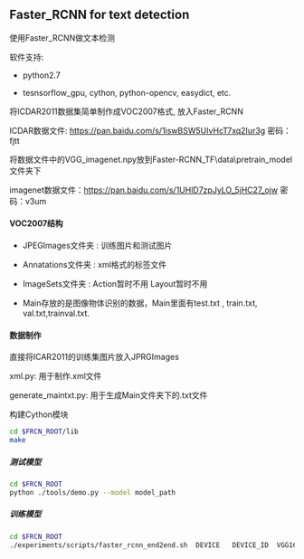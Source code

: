 ## Faster_RCNN for text detection

使用Faster_RCNN做文本检测

软件支持:

* python2.7

* tesnsorflow_gpu, cython, python-opencv,  easydict,  etc.

将ICDAR2011数据集简单制作成VOC2007格式, 放入Faster_RCNN

ICDAR数据文件: https://pan.baidu.com/s/1iswBSW5UIvHcT7xq2Iur3g  密码：fjtt



将数据文件中的VGG_imagenet.npy放到Faster-RCNN_TF\data\pretrain_model文件夹下

imagenet数据文件：https://pan.baidu.com/s/1UHlD7zpJyLO_5jHC27_ojw 密码：v3um



#### VOC2007结构

* JPEGImages文件夹 :   训练图片和测试图片

* Annatations文件夹 :  xml格式的标签文件

* ImageSets文件夹 :  Action暂时不用  Layout暂时不用

 * Main存放的是图像物体识别的数据，Main里面有test.txt , train.txt, val.txt,trainval.txt.


#### 数据制作
直接将ICAR2011的训练集图片放入JPRGImages

xml.py:  用于制作.xml文件

generate_maintxt.py:  用于生成Main文件夹下的.txt文件

构建Cython模块
```bash
cd $FRCN_ROOT/lib
make
```


##### 测试模型
```bash
cd $FRCN_ROOT
python ./tools/demo.py --model model_path
```


##### 训练模型
```bash
cd $FRCN_ROOT
./experiments/scripts/faster_rcnn_end2end.sh  DEVICE   DEVICE_ID  VGG16 pascal_voc
```




